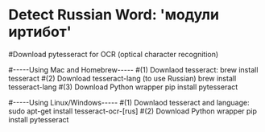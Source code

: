  # Detect Russian Word: 'модули иртибот'
 #Download pytesseract for OCR (optical character recognition)

 #-----Using Mac and Homebrew-----
 #(1) Downlaod tesseract:
 	brew install tesseract
 #(2) Download tesseract-lang (to use Russian)
 	brew install tesseract-lang
 #(3) Download Python wrapper
    pip install pytesseract

 #-----Using Linux/Windows-----
 #(1) Downlaod tesseract and language:
    sudo apt-get install tesseract-ocr-[rus]
 #(2) Download Python wrapper
    pip install pytesseract